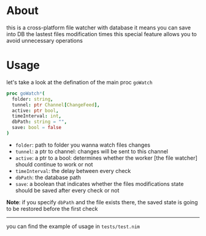 # About
this is a cross-platform file watcher with database
it means you can save into DB the lastest files modification times
this special feature allows you to avoid unnecessary operations

# Usage

let's take a look at the defination of the main proc `goWatch`

```nim
proc goWatch*(
  folder: string, 
  tunnel: ptr Channel[ChangeFeed], 
  active: ptr bool,
  timeInterval: int, 
  dbPath: string = "", 
  save: bool = false
)
```

- `folder`: path to folder you wanna watch files changes
- `tunnel`: a ptr to channel: changes will be sent to this channel
- `active`: a ptr to a bool: determines whether the worker [the file watcher] should continue to work or not
- `timeInterval`: the delay between every check
- `dbPath`: the database path
- `save`: a boolean that indicates whether the files modifications state should be saved after every check or not

**Note**: if you specify `dbPath` and the file exists there, the saved state is going to be restored before the first check

----------
you can find the example of usage in `tests/test.nim`
